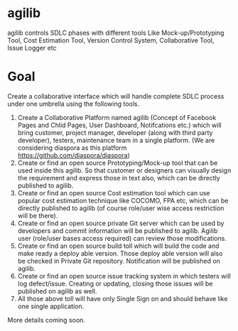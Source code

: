 # agilib
agilib controls SDLC phases with different tools Like Mock-up/Prototyping Tool, 
Cost Estimation Tool, Version Control System, Collaborative Tool,  Issue Logger etc

# Goal

Create a collaborative interface which will handle complete SDLC process under one umbrella using the following tools.

1. Create a Collaborative Platform named agilib (Concept of Facebook Pages and Chlid Pages, User Dashboard, Notifcations etc.) which will bring customer, project manager, developer (along with third party developer), testers, maintenance team in a single platform. (We are considering diaspora as this platform https://github.com/diaspora/diaspora)
2. Create or find an open source Prototyping/Mock-up tool that can be used inside this agilib. So that customer or designers can visually design the requirement and express those in text also, which can be directly published to agilib.
3. Create or find an open source Cost estimation tool which can use popular cost estimation technique like COCOMO, FPA etc, which can be directly published to agilib (of course role/user wise access restriction will be there).
4. Create or find an open source private Git server which can be used by developers and commit information will be published to agilib. Agilib user (role/user bases access required) can review those modifications.
5. Create or find an open source build toll which will build the code and make ready a deploy able version. Those deploy able version will also be checked in Private Git repository. Notification will be published on agilib.
6. Create or find an open source issue tracking system in which testers will log defect/issue. Creating or updating, closing those issues will be published on agilib as well.
7. All those above toll will have only Single Sign on and should behave like one single application.

  More details coming soon.
